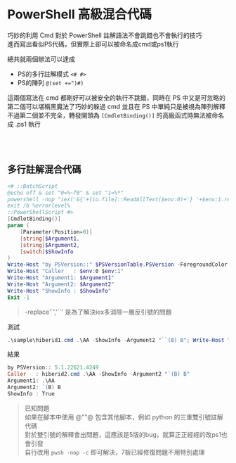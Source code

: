 PowerShell 高級混合代碼
===

巧妙的利用 Cmd 對於 PowerShell 註解語法不會跳錯也不會執行的技巧  
進而寫出看似PS代碼，但實際上卻可以被命名成cmd或ps1執行  

總共就兩個辦法可以達成
- PS的多行註解模式 `<# #>`
- PS的陣列 `@(set +=^)#)`

這兩個寫法在 cmd 都剛好可以被安全的執行不跳錯，同時在 PS 中又是可忽略的  
第二個可以堪稱黑魔法了巧妙的躲過 cmd 並且在 PS 中單純只是被視為陣列解釋  
不過第二個並不完全，轉發開頭為 `[CmdletBinding()]` 的高級函式時無法被命名成 .ps1 執行  


<br><br>

## 多行註解混合代碼

```ps1
<# ::BatchScript
@echo off & set "0=%~f0" & set "1=%*"
powershell -nop "iex('&{'+[io.file]::ReadAllText($env:0)+'} '+$env:1.replace('`','``'))-ea(1)"
exit /b %errorlevel%
::PowerShellScript #>
[CmdletBinding()]
param (
    [Parameter(Position=0)]
    [string]$Argument1,
    [string]$Argument2,
    [switch]$ShowInfo
)
Write-Host "by PSVersion::" $PSVersionTable.PSVersion -ForegroundColor DarkGray
Write-Host "Caller   : $env:0 $env:1"
Write-Host "Argument1: $Argument1"
Write-Host "Argument2: $Argument2"
Write-Host "ShowInfo : $ShowInfo"
Exit -1

```

> -replace'`','``' 是為了解決iex多消除一層反引號的問題 

測試

```ps1
.\sample\hiberid1.cmd .\AA -ShowInfo -Argument2 "``(B) B"; Write-Host "LASTEXITCODE = $LASTEXITCODE" -BackgroundColor DarkGreen
```

結果

```ps1
by PSVersion:: 5.1.22621.4249
Caller   : hiberid2.cmd .\AA -ShowInfo -Argument2 "`(B) B"
Argument1: .\AA
Argument2: `(B) B
ShowInfo : True
```

> 已知問題  
> 如果在腳本中使用 @""@ 包含其他腳本，例如 python 的三重雙引號註解代碼  
> 對於雙引號的解釋會出問題，這應該是5版的bug，就算正正經經的改ps1也會引發  
> 自行改用 `pwsh -nop -c` 即可解決，7板已經修復問題不用特別處理
